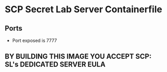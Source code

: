 # SCP Secret Lab Server Containerfile

## Ports
- Port exposed is 7777

## BY BUILDING THIS IMAGE YOU ACCEPT SCP: SL's DEDICATED SERVER EULA
